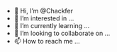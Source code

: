 - 👋 Hi, I’m @Chackfer
- 👀 I’m interested in ...
- 🌱 I’m currently learning ...
- 💞️ I’m looking to collaborate on ...
- 📫 How to reach me ...

<!---
Chackfer/Chackfer is a ✨ special ✨ repository because its `README.md` (this file) appears on your GitHub profile.
You can click the Preview link to take a look at your changes.
--->
